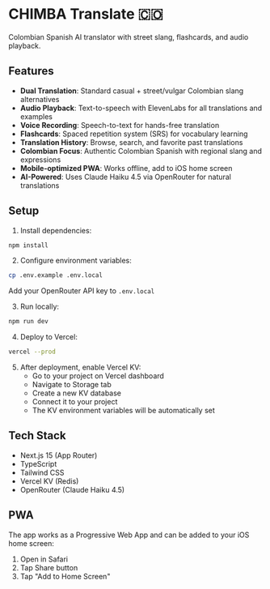# CHIMBA Translate 🇨🇴

Colombian Spanish AI translator with street slang, flashcards, and audio playback.

## Features

- **Dual Translation**: Standard casual + street/vulgar Colombian slang alternatives
- **Audio Playback**: Text-to-speech with ElevenLabs for all translations and examples
- **Voice Recording**: Speech-to-text for hands-free translation
- **Flashcards**: Spaced repetition system (SRS) for vocabulary learning
- **Translation History**: Browse, search, and favorite past translations
- **Colombian Focus**: Authentic Colombian Spanish with regional slang and expressions
- **Mobile-optimized PWA**: Works offline, add to iOS home screen
- **AI-Powered**: Uses Claude Haiku 4.5 via OpenRouter for natural translations

## Setup

1. Install dependencies:
```bash
npm install
```

2. Configure environment variables:
```bash
cp .env.example .env.local
```

Add your OpenRouter API key to `.env.local`

3. Run locally:
```bash
npm run dev
```

4. Deploy to Vercel:
```bash
vercel --prod
```

5. After deployment, enable Vercel KV:
   - Go to your project on Vercel dashboard
   - Navigate to Storage tab
   - Create a new KV database
   - Connect it to your project
   - The KV environment variables will be automatically set

## Tech Stack

- Next.js 15 (App Router)
- TypeScript
- Tailwind CSS
- Vercel KV (Redis)
- OpenRouter (Claude Haiku 4.5)

## PWA

The app works as a Progressive Web App and can be added to your iOS home screen:
1. Open in Safari
2. Tap Share button
3. Tap "Add to Home Screen"
